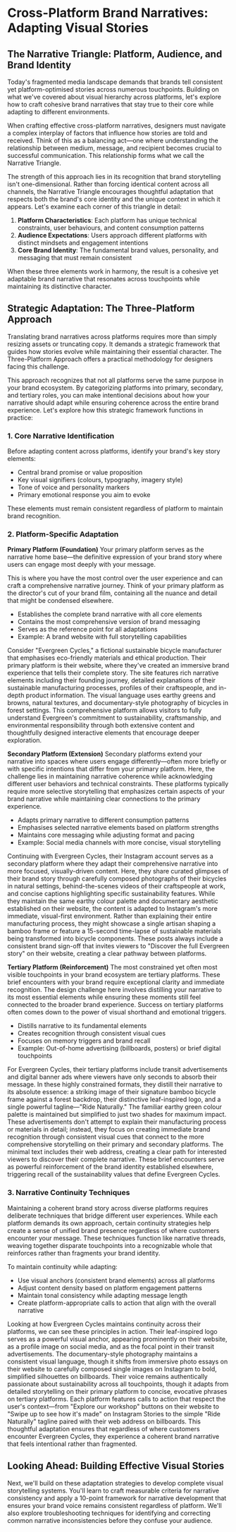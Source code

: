 # Cross-Platform Brand Narratives: Adapting Visual Stories


## The Narrative Triangle: Platform, Audience, and Brand Identity

Today's fragmented media landscape demands that brands tell consistent yet platform-optimised stories across numerous touchpoints. Building on what we've covered about visual hierarchy across platforms, let's explore how to craft cohesive brand narratives that stay true to their core while adapting to different environments.

When crafting effective cross-platform narratives, designers must navigate a complex interplay of factors that influence how stories are told and received. Think of this as a balancing act—one where understanding the relationship between medium, message, and recipient becomes crucial to successful communication. This relationship forms what we call the Narrative Triangle.

The strength of this approach lies in its recognition that brand storytelling isn't one-dimensional. Rather than forcing identical content across all channels, the Narrative Triangle encourages thoughtful adaptation that respects both the brand's core identity and the unique context in which it appears. Let's examine each corner of this triangle in detail:

1. **Platform Characteristics**: Each platform has unique technical constraints, user behaviours, and content consumption patterns
2. **Audience Expectations**: Users approach different platforms with distinct mindsets and engagement intentions
3. **Core Brand Identity**: The fundamental brand values, personality, and messaging that must remain consistent

When these three elements work in harmony, the result is a cohesive yet adaptable brand narrative that resonates across touchpoints while maintaining its distinctive character.

## Strategic Adaptation: The Three-Platform Approach

Translating brand narratives across platforms requires more than simply resizing assets or truncating copy. It demands a strategic framework that guides how stories evolve while maintaining their essential character. The Three-Platform Approach offers a practical methodology for designers facing this challenge.

This approach recognizes that not all platforms serve the same purpose in your brand ecosystem. By categorizing platforms into primary, secondary, and tertiary roles, you can make intentional decisions about how your narrative should adapt while ensuring coherence across the entire brand experience. Let's explore how this strategic framework functions in practice:

### 1. Core Narrative Identification
Before adapting content across platforms, identify your brand's key story elements:
* Central brand promise or value proposition
* Key visual signifiers (colours, typography, imagery style)
* Tone of voice and personality markers
* Primary emotional response you aim to evoke

These elements must remain consistent regardless of platform to maintain brand recognition.

### 2. Platform-Specific Adaptation

**Primary Platform (Foundation)**
Your primary platform serves as the narrative home base—the definitive expression of your brand story where users can engage most deeply with your message. 

This is where you have the most control over the user experience and can craft a comprehensive narrative journey. Think of your primary platform as the director's cut of your brand film, containing all the nuance and detail that might be condensed elsewhere.

- Establishes the complete brand narrative with all core elements
- Contains the most comprehensive version of brand messaging
- Serves as the reference point for all adaptations
- Example: A brand website with full storytelling capabilities

Consider "Evergreen Cycles," a fictional sustainable bicycle manufacturer that emphasises eco-friendly materials and ethical production. Their primary platform is their website, where they've created an immersive brand experience that tells their complete story. The site features rich narrative elements including their founding journey, detailed explanations of their sustainable manufacturing processes, profiles of their craftspeople, and in-depth product information. The visual language uses earthy greens and browns, natural textures, and documentary-style photography of bicycles in forest settings. This comprehensive platform allows visitors to fully understand Evergreen's commitment to sustainability, craftsmanship, and environmental responsibility through both extensive content and thoughtfully designed interactive elements that encourage deeper exploration.

**Secondary Platform (Extension)**
Secondary platforms extend your narrative into spaces where users engage differently—often more briefly or with specific intentions that differ from your primary platform. Here, the challenge lies in maintaining narrative coherence while acknowledging different user behaviors and technical constraints. These platforms typically require more selective storytelling that emphasizes certain aspects of your brand narrative while maintaining clear connections to the primary experience.

- Adapts primary narrative to different consumption patterns
- Emphasises selected narrative elements based on platform strengths
- Maintains core messaging while adjusting format and pacing
- Example: Social media channels with more concise, visual storytelling

Continuing with Evergreen Cycles, their Instagram account serves as a secondary platform where they adapt their comprehensive narrative into more focused, visually-driven content. Here, they share curated glimpses of their brand story through carefully composed photographs of their bicycles in natural settings, behind-the-scenes videos of their craftspeople at work, and concise captions highlighting specific sustainability features. While they maintain the same earthy colour palette and documentary aesthetic established on their website, the content is adapted to Instagram's more immediate, visual-first environment. Rather than explaining their entire manufacturing process, they might showcase a single artisan shaping a bamboo frame or feature a 15-second time-lapse of sustainable materials being transformed into bicycle components. These posts always include a consistent brand sign-off that invites viewers to "Discover the full Evergreen story" on their website, creating a clear pathway between platforms.

**Tertiary Platform (Reinforcement)**
The most constrained yet often most visible touchpoints in your brand ecosystem are tertiary platforms. These brief encounters with your brand require exceptional clarity and immediate recognition. The design challenge here involves distilling your narrative to its most essential elements while ensuring these moments still feel connected to the broader brand experience. Success on tertiary platforms often comes down to the power of visual shorthand and emotional triggers.

- Distills narrative to its fundamental elements
- Creates recognition through consistent visual cues
- Focuses on memory triggers and brand recall
- Example: Out-of-home advertising (billboards, posters) or brief digital touchpoints

For Evergreen Cycles, their tertiary platforms include transit advertisements and digital banner ads where viewers have only seconds to absorb their message. In these highly constrained formats, they distill their narrative to its absolute essence: a striking image of their signature bamboo bicycle frame against a forest backdrop, their distinctive leaf-inspired logo, and a single powerful tagline—"Ride Naturally." The familiar earthy green colour palette is maintained but simplified to just two shades for maximum impact. These advertisements don't attempt to explain their manufacturing process or materials in detail; instead, they focus on creating immediate brand recognition through consistent visual cues that connect to the more comprehensive storytelling on their primary and secondary platforms. The minimal text includes their web address, creating a clear path for interested viewers to discover their complete narrative. These brief encounters serve as powerful reinforcement of the brand identity established elsewhere, triggering recall of the sustainability values that define Evergreen Cycles.

### 3. Narrative Continuity Techniques
Maintaining a coherent brand story across diverse platforms requires deliberate techniques that bridge different user experiences. While each platform demands its own approach, certain continuity strategies help create a sense of unified brand presence regardless of where customers encounter your message. These techniques function like narrative threads, weaving together disparate touchpoints into a recognizable whole that reinforces rather than fragments your brand identity.

To maintain continuity while adapting:
* Use visual anchors (consistent brand elements) across all platforms
* Adjust content density based on platform engagement patterns
* Maintain tonal consistency while adapting message length
* Create platform-appropriate calls to action that align with the overall narrative

Looking at how Evergreen Cycles maintains continuity across their platforms, we can see these principles in action. Their leaf-inspired logo serves as a powerful visual anchor, appearing prominently on their website, as a profile image on social media, and as the focal point in their transit advertisements. The documentary-style photography maintains a consistent visual language, though it shifts from immersive photo essays on their website to carefully composed single images on Instagram to bold, simplified silhouettes on billboards. Their voice remains authentically passionate about sustainability across all touchpoints, though it adapts from detailed storytelling on their primary platform to concise, evocative phrases on tertiary platforms. Each platform features calls to action that respect the user's context—from "Explore our workshop" buttons on their website to "Swipe up to see how it's made" on Instagram Stories to the simple "Ride Naturally" tagline paired with their web address on billboards. This thoughtful adaptation ensures that regardless of where customers encounter Evergreen Cycles, they experience a coherent brand narrative that feels intentional rather than fragmented.

## Looking Ahead: Building Effective Visual Stories

Next, we'll build on these adaptation strategies to develop complete visual storytelling systems. You'll learn to craft measurable criteria for narrative consistency and apply a 10-point framework for narrative development that ensures your brand voice remains consistent regardless of platform. We'll also explore troubleshooting techniques for identifying and correcting common narrative inconsistencies before they confuse your audience.